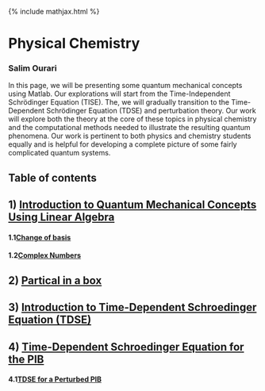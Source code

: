 {% include mathjax.html %}

#     **Physical Chemistry** 

### Salim Ourari

In this page, we will be presenting some quantum mechanical concepts using Matlab.
Our explorations will start from the Time-Independent Schrödinger Equation (TISE). The, we will gradually transition to the Time-Dependent Schrödinger Equation (TDSE) and perturbation theory. 
Our work will explore both the theory at the core of these topics in physical chemistry and the computational methods needed to illustrate the resulting quantum phenomena.
Our work is pertinent to both physics and chemistry students equally and is helpful for developing a complete picture of some fairly complicated quantum systems. 


## Table of contents

## $1)$ [Introduction to Quantum Mechanical Concepts Using Linear Algebra](/Introduction.md)

#### 1.1[Change of basis](/ChangeofBasis.md)
#### 1.2[Complex Numbers](/complexnumbers.md)
     
## $2)$ [Partical in a box](/PIB.md)

## $3)$ [Introduction to Time-Dependent Schroedinger Equation (TDSE)](/TDSE1.md)

## $4)$ [Time-Dependent Schroedinger Equation for the PIB](/TDSE2.md)
#### 4.1[TDSE for a Perturbed PIB](/TDSE3.md)


